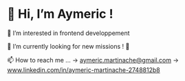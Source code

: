 # 👋 Hi, I’m Aymeric !

👀 I’m interested in frontend developpement

🌱 I’m currently looking for new missions ! 🚀

📫 How to reach me ...
  -> aymeric.martinache@gmail.com
  -> www.linkedin.com/in/aymeric-martinache-2748812b8


